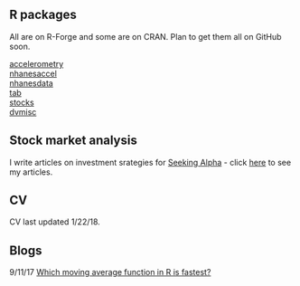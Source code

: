 ## R packages

All are on R-Forge and some are on CRAN. Plan to get them all on GitHub soon.

[accelerometry](https://cran.r-project.org/web/packages/accelerometry/index.html) <br>
[nhanesaccel](http://r-forge.r-project.org/R/?group_id=1733) <br>
[nhanesdata](https://r-forge.r-project.org/projects/nhanesdata/) <br>
[tab](https://cran.r-project.org/web/packages/tab/index.html) <br>
[stocks](https://cran.r-project.org/web/packages/stocks/index.html) <br>
[dvmisc](https://cran.r-project.org/web/packages/dvmisc/index.html) <br>

## Stock market analysis

I write articles on investment srategies for [Seeking Alpha](https://seekingalpha.com/) - click [here](https://seekingalpha.com/author/dane-van-domelen/articles#articles) to see my articles.

## CV

CV last updated 1/22/18.

## Blogs

9/11/17 [Which moving average function in R is fastest?](vandomed.github.io/moving_averages.html)
